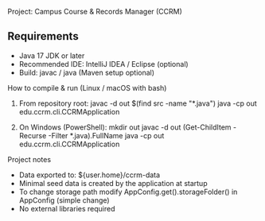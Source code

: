 Project: Campus Course & Records Manager (CCRM) 

Requirements
------------
- Java 17 JDK or later
- Recommended IDE: IntelliJ IDEA / Eclipse (optional)
- Build: javac / java (Maven setup optional)

How to compile & run (Linux / macOS with bash)
1. From repository root:
   javac -d out $(find src -name "*.java")
   java -cp out edu.ccrm.cli.CCRMApplication

2. On Windows (PowerShell):
   mkdir out
   javac -d out (Get-ChildItem -Recurse -Filter *.java).FullName
   java -cp out edu.ccrm.cli.CCRMApplication

Project notes
- Data exported to: ${user.home}/ccrm-data
- Minimal seed data is created by the application at startup
- To change storage path modify AppConfig.get().storageFolder() in AppConfig (simple change)
- No external libraries required

